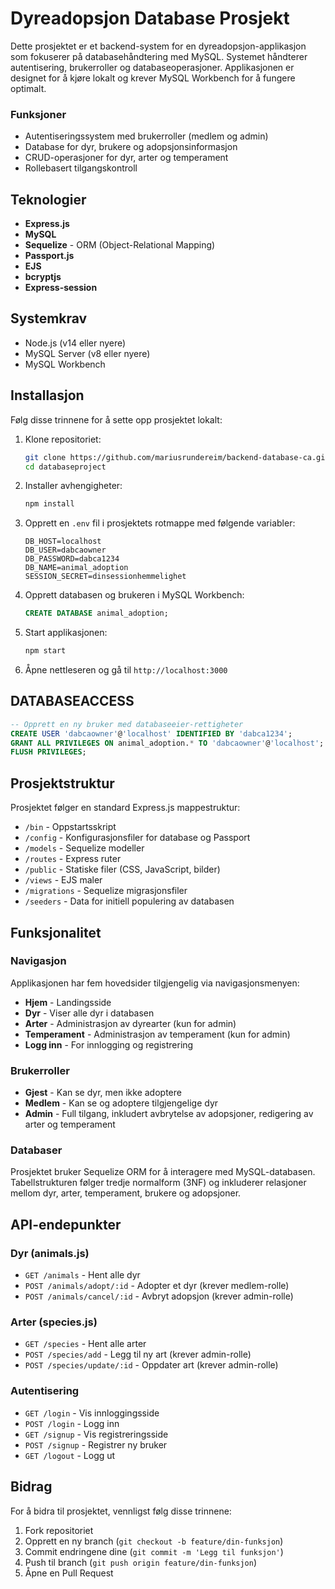 # Dyreadopsjon Database Prosjekt

Dette prosjektet er et backend-system for en dyreadopsjon-applikasjon som fokuserer på databasehåndtering med MySQL. Systemet håndterer autentisering, brukerroller og databaseoperasjoner. Applikasjonen er designet for å kjøre lokalt og krever MySQL Workbench for å fungere optimalt.

### Funksjoner

- Autentiseringssystem med brukerroller (medlem og admin)
- Database for dyr, brukere og adopsjonsinformasjon
- CRUD-operasjoner for dyr, arter og temperament
- Rollebasert tilgangskontroll

## Teknologier

- **Express.js**
- **MySQL**
- **Sequelize** - ORM (Object-Relational Mapping)
- **Passport.js**
- **EJS**
- **bcryptjs**
- **Express-session**

## Systemkrav

- Node.js (v14 eller nyere)
- MySQL Server (v8 eller nyere)
- MySQL Workbench

## Installasjon

Følg disse trinnene for å sette opp prosjektet lokalt:

1. Klone repositoriet:

   ```bash
   git clone https://github.com/mariusrundereim/backend-database-ca.git
   cd databaseproject
   ```

2. Installer avhengigheter:

   ```bash
   npm install
   ```

3. Opprett en `.env` fil i prosjektets rotmappe med følgende variabler:

   ```
   DB_HOST=localhost
   DB_USER=dabcaowner
   DB_PASSWORD=dabca1234
   DB_NAME=animal_adoption
   SESSION_SECRET=dinsessionhemmelighet
   ```

4. Opprett databasen og brukeren i MySQL Workbench:

   ```sql
   CREATE DATABASE animal_adoption;
   ```

5. Start applikasjonen:

   ```bash
   npm start
   ```

6. Åpne nettleseren og gå til `http://localhost:3000`

## DATABASEACCESS

```sql
-- Opprett en ny bruker med databaseeier-rettigheter
CREATE USER 'dabcaowner'@'localhost' IDENTIFIED BY 'dabca1234';
GRANT ALL PRIVILEGES ON animal_adoption.* TO 'dabcaowner'@'localhost';
FLUSH PRIVILEGES;
```

## Prosjektstruktur

Prosjektet følger en standard Express.js mappestruktur:

- `/bin` - Oppstartsskript
- `/config` - Konfigurasjonsfiler for database og Passport
- `/models` - Sequelize modeller
- `/routes` - Express ruter
- `/public` - Statiske filer (CSS, JavaScript, bilder)
- `/views` - EJS maler
- `/migrations` - Sequelize migrasjonsfiler
- `/seeders` - Data for initiell populering av databasen

## Funksjonalitet

### Navigasjon

Applikasjonen har fem hovedsider tilgjengelig via navigasjonsmenyen:

- **Hjem** - Landingsside
- **Dyr** - Viser alle dyr i databasen
- **Arter** - Administrasjon av dyrearter (kun for admin)
- **Temperament** - Administrasjon av temperament (kun for admin)
- **Logg inn** - For innlogging og registrering

### Brukerroller

- **Gjest** - Kan se dyr, men ikke adoptere
- **Medlem** - Kan se og adoptere tilgjengelige dyr
- **Admin** - Full tilgang, inkludert avbrytelse av adopsjoner, redigering av arter og temperament

### Databaser

Prosjektet bruker Sequelize ORM for å interagere med MySQL-databasen. Tabellstrukturen følger tredje normalform (3NF) og inkluderer relasjoner mellom dyr, arter, temperament, brukere og adopsjoner.

## API-endepunkter

### Dyr (animals.js)

- `GET /animals` - Hent alle dyr
- `POST /animals/adopt/:id` - Adopter et dyr (krever medlem-rolle)
- `POST /animals/cancel/:id` - Avbryt adopsjon (krever admin-rolle)

### Arter (species.js)

- `GET /species` - Hent alle arter
- `POST /species/add` - Legg til ny art (krever admin-rolle)
- `POST /species/update/:id` - Oppdater art (krever admin-rolle)

### Autentisering

- `GET /login` - Vis innloggingsside
- `POST /login` - Logg inn
- `GET /signup` - Vis registreringsside
- `POST /signup` - Registrer ny bruker
- `GET /logout` - Logg ut

## Bidrag

For å bidra til prosjektet, vennligst følg disse trinnene:

1. Fork repositoriet
2. Opprett en ny branch (`git checkout -b feature/din-funksjon`)
3. Commit endringene dine (`git commit -m 'Legg til funksjon'`)
4. Push til branch (`git push origin feature/din-funksjon`)
5. Åpne en Pull Request
